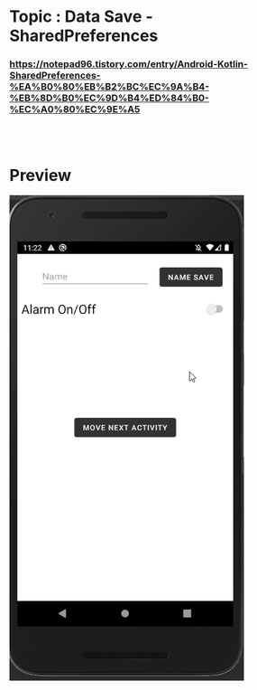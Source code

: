 # Topic : Data Save - SharedPreferences 


### https://notepad96.tistory.com/entry/Android-Kotlin-SharedPreferences-%EA%B0%80%EB%B2%BC%EC%9A%B4-%EB%8D%B0%EC%9D%B4%ED%84%B0-%EC%A0%80%EC%9E%A5


<br><br>

# Preview

![preview](preview.gif)
